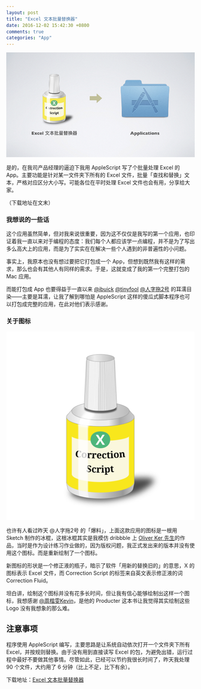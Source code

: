 ```yaml
---
layout: post
title: "Excel 文本批量替换器"
date: 2016-12-02 15:42:30 +0800
comments: true
categories: "App"
---
```

![Excel 文本批量替换器 头图](https://raw.githubusercontent.com/haohailong/imagebed/master/Excel-text-replacer-bg-design-sketch.jpeg "Excel 文本批量替换器 头图")

是的，在我司产品经理的逼迫下我用 AppleScript 写了个批量处理 Excel 的 App。主要功能是针对某一文件夹下所有的 Excel 文件，批量「查找和替换」文本，严格对应区分大小写。可能各位在平时处理 Excel 文件也会有用，分享给大家。

（下载地址在文末）
<!--more-->

### 我想说的一些话

这个应用虽然简单，但对我来说很重要，因为这不仅仅是我写的第一个应用，也印证着我一直以来对于编程的态度：我们每个人都应该学一点编程，并不是为了写出多么高大上的应用，而是为了实实在在解决一些个人遇到的非普遍性的小问题。

事实上，我原本也没有想过要把它打包成一个 App，但想到既然我有这样的需求，那么也会有其他人有同样的需求。于是，这就变成了我的第一个完整打包的 Mac 应用。

而能打包成 App 也要得益于一直以来 [@ibuick](http://weibo.com/ibuick "ibuick 的微博") [@tinyfool](http://weibo.com/tinyfool "tinyfool 的微博") [@人字拖2号](http://weibo.com/leeyoung7 "有才的微博") 的耳濡目染——主要是耳濡，让我了解到哪怕是 AppleScript 这样的傻瓜式脚本程序也可以打包成完整的应用，在此对他们表示感谢。

### 关于图标

![Excel 文本批量替换器 Icon](https://raw.githubusercontent.com/haohailong/imagebed/master/Excel-text-replacer.png "Excel 文本批量替换器 Icon")

也许有人看过昨天 @人字拖2号 的「爆料」，上面这款应用的图标是一根用 Sketch 制作的冰棍，这根冰棍其实是我模仿 dribbble 上 [Oliver Ker 先生](https://dribbble.com/oliverker "Oliver Ker 的 dribbble 主页")的作品，当时是作为设计练习作业做的，因为版权问题，我正式发出来的版本并没有使用这个图标。而是重新绘制了一个图标。

新图标的形状是一个修正液的瓶子，暗示了软件「用新的替换旧的」的意思，X 的图标表示 Excel 文件，而 Correction Script 的标签来自英文表示修正液的词 Correction Fluid。

坦白讲，绘制这个图标并没有花多长时间，但让我有信心能够绘制出这样一个图标，我想感谢 [@周楷雯Kevin](http://weibo.com/kevinzhow "周楷雯 的微博")，是他的 Producter 这本书让我觉得其实绘制这些 Logo 没有我想象的那么难。

## 注意事项

程序使用 AppleScript 编写，主要思路是让系统自动依次打开一个文件夹下所有 Excel，并按规则替换。由于没有用到直接读写 Excel 的包，为避免出错，运行过程中最好不要做其他事情。尽管如此，已经可以节约我很长时间了，昨天我处理 90 个文件，大约用了 6 分钟（比上不足，比下有余）。

下载地址：[Excel 文本批量替换器](https://raw.githubusercontent.com/haohailong/imagebed/master/Excel-text-replacer.dmg "Excel 文本批量替换器")
